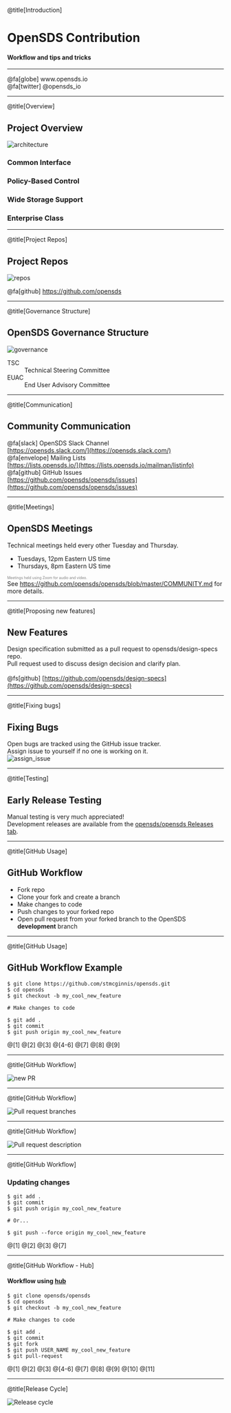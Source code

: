 @title[Introduction]

# OpenSDS Contribution
#### Workflow and tips and tricks

<hr/>
@fa[globe] www.opensds.io <br/>
@fa[twitter] @opensds_io

---

@title[Overview]

## Project Overview

![architecture](Copenhagen2018/Contribution/assets/opensds-overview.png)

### Common Interface
### Policy-Based Control
### Wide Storage Support
### Enterprise Class

---

@title[Project Repos]

## Project Repos

![repos](Copenhagen2018/Contribution/assets/repos.png)

@fa[github] https://github.com/opensds

---

@title[Governance Structure]

## OpenSDS Governance Structure

![governance](Copenhagen2018/Contribution/assets/governance.jpg)

<dl>
  <dt>TSC</dt>
  <dd>Technical Steering Committee</dd>

  <dt>EUAC</dt>
  <dd>End User Advisory Committee</dd>
</dl>

---

@title[Communication]

## Community Communication

@fa[slack] OpenSDS Slack Channel <br/>
[https://opensds.slack.com/](https://opensds.slack.com/) <br/>
@fa[envelope] Mailing Lists <br/>
[https://lists.opensds.io/](https://lists.opensds.io/mailman/listinfo) <br/>
@fa[github] GitHub Issues <br/>
[https://github.com/opensds/opensds/issues](https://github.com/opensds/opensds/issues)

---

@title[Meetings]

## OpenSDS Meetings

Technical meetings held every other Tuesday and Thursday.

- Tuesdays, 12pm Eastern US time
- Thursdays, 8pm Eastern US time

<span style="font-size:0.6em; color:gray">Meetings held using Zoom for audio
and video.</span>
<br/>
See https://github.com/opensds/opensds/blob/master/COMMUNITY.md for more
details.

---

@title[Proposing new features]

## New Features

Design specification submitted as a pull request to opensds/design-specs repo.
<br/>
Pull request used to discuss design decision and clarify plan.
<br/>
<br/>
@fs[github]
[https://github.com/opensds/design-specs](https://github.com/opensds/design-specs)

---

@title[Fixing bugs]

## Fixing Bugs

Open bugs are tracked using the GitHub issue tracker.
<br/>
Assign issue to yourself if no one is working on it.
<br/>
![assign_issue](Copenhagen2018/Contribution/assets/assign_issue.png)

---

@title[Testing]

## Early Release Testing

Manual testing is very much appreciated!
<br/>
Development releases are available from the [opensds/opensds Releases
tab](https://github.com/opensds/opensds/releases).

---

@title[GitHub Usage]

## GitHub Workflow

- Fork repo
- Clone your fork and create a branch
- Make changes to code
- Push changes to your forked repo
- Open pull request from your forked branch to the OpenSDS **development**
  branch

---

@title[GitHub Usage]

## GitHub Workflow Example

```
$ git clone https://github.com/stmcginnis/opensds.git
$ cd opensds
$ git checkout -b my_cool_new_feature

# Make changes to code

$ git add .
$ git commit
$ git push origin my_cool_new_feature
```

@[1]
@[2]
@[3]
@[4-6]
@[7]
@[8]
@[9]

---

@title[GitHub Workflow]

![new PR](Copenhagen2018/Contribution/assets/new_pr.png)

---

@title[GitHub Workflow]

![Pull request branches](Copenhagen2018/Contribution/assets/new_pr_branches.png)

---

@title[GitHub Workflow]

![Pull request description](Copenhagen2018/Contribution/assets/new_pr_desc.png)

---

@title[GitHub Workflow]

### Updating changes

```
$ git add .
$ git commit
$ git push origin my_cool_new_feature

# Or...

$ git push --force origin my_cool_new_feature
```

@[1]
@[2]
@[3]
@[7]

---

@title[GitHub Workflow - Hub]

#### Workflow using [hub](https://hub.github.com/)

```
$ git clone opensds/opensds
$ cd opensds
$ git checkout -b my_cool_new_feature

# Make changes to code

$ git add .
$ git commit
$ git fork
$ git push USER_NAME my_cool_new_feature
$ git pull-request
```

@[1]
@[2]
@[3]
@[4-6]
@[7]
@[8]
@[9]
@[10]
@[11]

---

@title[Release Cycle]

![Release cycle](Copenhagen2018/Contribution/assets/roadmap.png)
